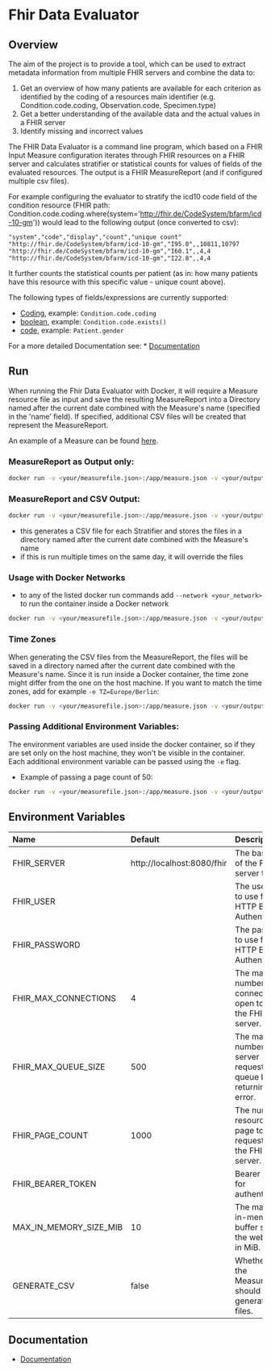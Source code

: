 
# Fhir Data Evaluator


## Overview

The aim of the project is to provide a tool, which can be used to extract metadata information from multiple FHIR servers and combine the data to:
1. Get an overview of how many patients are available for each criterion as identified by the coding of a resources main identifier (e.g. Condition.code.coding, Observation.code, Specimen.type)
2. Get a better understanding of the available data and the actual values in a FHIR server
3. Identify missing and incorrect values

The FHIR Data Evaluator is a command line program, which based on a FHIR Input Measure configuration iterates through FHIR resources on a FHIR server
and calculates stratifier or statistical counts for values of fields of the evaluated resources. The output is a FHIR MeasureReport (and if configured multiple csv files).

For example configuring the evaluator to stratify the icd10 code field of the condition resource (FHIR path: Condition.code.coding.where(system='http://fhir.de/CodeSystem/bfarm/icd-10-gm'))
would lead to the following output (once converted to csv):

```csv
"system","code","display","count","unique count"
"http://fhir.de/CodeSystem/bfarm/icd-10-gm","I95.0",,10811,10797
"http://fhir.de/CodeSystem/bfarm/icd-10-gm","I60.1",,4,4
"http://fhir.de/CodeSystem/bfarm/icd-10-gm","I22.8",,4,4
```
It further counts the statistical counts per patient (as in: how many patients have this resource with this specific value - unique count above).

The following types of fields/expressions are currently supported:

* [Coding](https://www.hl7.org/fhir/datatypes.html#Coding), example: `Condition.code.coding`
* [boolean](https://www.hl7.org/fhir/datatypes.html#boolean), example: `Condition.code.exists()`
* [code](https://www.hl7.org/fhir/datatypes.html#code), example: `Patient.gender`

For a more detailed Documentation see: * [Documentation](Documentation/Documentation.md)

## Run

When running the Fhir Data Evaluator with Docker, it will require a Measure resource file as input and save the resulting
MeasureReport into a Directory named after the current date combined with the Measure's name (specified in the 'name' field).
If specified, additional CSV files will be created that represent the MeasureReport.

An example of a Measure can be found [here](Documentation/example-measures/example-measure-1.json).

### MeasureReport as Output only:
```sh
docker run -v <your/measurefile.json>:/app/measure.json -v <your/output/dir>:/app/output -e FHIR_SERVER=<http://your-fhir-server/fhir> -it ghcr.io/medizininformatik-initiative/fhir-data-evaluator:0.1.0
```
### MeasureReport and CSV Output:

```sh
docker run -v <your/measurefile.json>:/app/measure.json -v <your/output/dir>:/app/output -e CONVERT_TO_CSV=true -e FHIR_SERVER=<http://your-fhir-server/fhir> -it ghcr.io/medizininformatik-initiative/fhir-data-evaluator:0.1.0
```
* this generates a CSV file for each Stratifier and stores the files in a directory named after the current date combined 
with the Measure's name
* if this is run multiple times on the same day, it will override the files

### Usage with Docker Networks
* to any of the listed docker run commands add ```--network <your_network>``` to run the container inside a Docker network
```sh
docker run -v <your/measurefile.json>:/app/measure.json -v <your/output/dir>:/app/output -e CONVERT_TO_CSV=true -e FHIR_SERVER=<http://your-fhir-server/fhir> --network <your_network> -it ghcr.io/medizininformatik-initiative/fhir-data-evaluator:0.1.0
```

### Time Zones
When generating the CSV files from the MeasureReport, the files will be saved in a directory named after the current date
combined with the Measure's name. Since it is run inside a Docker container, the time zone might differ from the one on
the host machine. If you want to match the time zones, add for example ```-e TZ=Europe/Berlin```:
```sh
docker run -v <your/measurefile.json>:/app/measure.json -v <your/output/dir>:/app/output -e CONVERT_TO_CSV=true -e FHIR_SERVER=<http://your-fhir-server/fhir> -e TZ=Europe/Berlin -it ghcr.io/medizininformatik-initiative/fhir-data-evaluator:0.1.0
```

### Passing Additional Environment Variables:

The environment variables are used inside the docker container, so if they are set only on the host machine, they won't
be visible in the container. Each additional environment variable can be passed using the `-e` flag.
* Example of passing a page count of 50:
```sh
docker run -v <your/measurefile.json>:/app/measure.json -v <your/output/dir>:/app/output -e FHIR_SERVER=<http://your-fhir-server/fhir> -e FHIR_PAGE_COUNT=50 -it ghcr.io/medizininformatik-initiative/fhir-data-evaluator:0.1.0
```

## Environment Variables

| Name                   | Default                    | Description                                                                            |
|:-----------------------|:---------------------------|:---------------------------------------------------------------------------------------|
| FHIR_SERVER            | http://localhost:8080/fhir | The base URL of the FHIR server to use.                                                |
| FHIR_USER              |                            | The username to use for HTTP Basic Authentication.                                     |
| FHIR_PASSWORD          |                            | The password to use for HTTP Basic Authentication.                                     |
| FHIR_MAX_CONNECTIONS   | 4                          | The maximum number of connections to open towards the FHIR server.                     |
| FHIR_MAX_QUEUE_SIZE    | 500                        | The maximum number FHIR server requests to queue before returning an error.            |
| FHIR_PAGE_COUNT        | 1000                       | The number of resources per page to request from the FHIR server.                      |
| FHIR_BEARER_TOKEN      |                            | Bearer token for authentication.                                                       |
| MAX_IN_MEMORY_SIZE_MIB | 10                         | The maximum in-memory buffer size for the webclient in MiB.                            |
| GENERATE_CSV           | false                      | Whether for the MeasureReport should be generated CSV files.                           |


## Documentation

* [Documentation](Documentation/Documentation.md)
